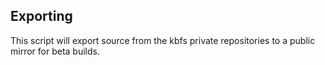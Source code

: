 ## Exporting

This script will export source from the kbfs private repositories to a public mirror for beta builds.
